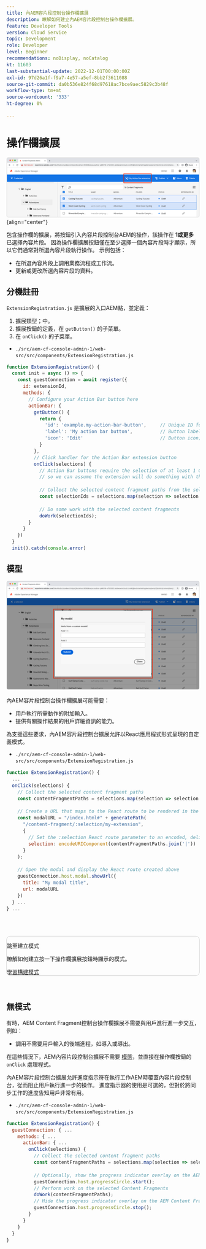 ```yaml
---
title: 內AEM容片段控制台操作欄擴展
description: 瞭解如何建立內AEM容片段控制台操作欄擴展。
feature: Developer Tools
version: Cloud Service
topic: Development
role: Developer
level: Beginner
recommendations: noDisplay, noCatalog
kt: 11603
last-substantial-update: 2022-12-01T00:00:00Z
exl-id: 97d26a1f-f9a7-4e57-a5ef-8bb2f3611088
source-git-commit: da0b536e824f68d97618ac7bce9aec5829c3b48f
workflow-type: tm+mt
source-wordcount: '333'
ht-degree: 0%

---
```


# 操作欄擴展

![操作欄擴展](./assets/action-bar/action-bar.png){align="center"}

包含操作欄的擴展，將按鈕引入內容片段控制台AEM的操作，該操作在 __1或更多__ 已選擇內容片段。 因為操作欄擴展按鈕僅在至少選擇一個內容片段時才顯示，所以它們通常對所選內容片段執行操作。 示例包括：

+ 在所選內容片段上調用業務流程或工作流。
+ 更新或更改所選內容片段的資料。

## 分機註冊

`ExtensionRegistration.js` 是擴展的入口AEM點，並定義：

1. 擴展類型；中。
1. 擴展按鈕的定義，在 `getButton()` 的子菜單。
1. 在 `onClick()` 的子菜單。

+ `./src/aem-cf-console-admin-1/web-src/src/components/ExtensionRegistration.js`

```javascript
function ExtensionRegistration() {
  const init = async () => {
    const guestConnection = await register({
      id: extensionId,
      methods: {
        // Configure your Action Bar button here
        actionBar: {
          getButton() {
            return {
              'id': 'example.my-action-bar-button',     // Unique ID for the button
              'label': 'My action bar button',          // Button label 
              'icon': 'Edit'                            // Button icon; get name from: https://spectrum.adobe.com/page/icons/ (Remove spaces, keep uppercase)
            }
          },
          // Click handler for the Action Bar extension button
          onClick(selections) {
            // Action Bar buttons require the selection of at least 1 Content Fragment, 
            // so we can assume the extension will do something with these selections

            // Collect the selected content fragment paths from the selections parameter
            const selectionIds = selections.map(selection => selection.id);
            
            // Do some work with the selected content fragments
            doWork(selectionIds);          
        }
      }
    })
  }
  init().catch(console.error)
```

## 模型

![模型](./assets/modal/modal.png)

內AEM容片段控制台操作欄擴展可能需要：

+ 用戶執行所需動作的附加輸入。
+ 提供有關操作結果的用戶詳細資訊的能力。

為支援這些要求，內AEM容片段控制台擴展允許以React應用程式形式呈現的自定義模式。

+ `./src/aem-cf-console-admin-1/web-src/src/components/ExtensionRegistration.js`

```javascript
function ExtensionRegistration() {
  ...
  onClick(selections) {
    // Collect the selected content fragment paths 
    const contentFragmentPaths = selections.map(selection => selection.id);

    // Create a URL that maps to the React route to be rendered in the modal 
    const modalURL = "/index.html#" + generatePath(
      "/content-fragment/:selection/my-extension",
      {
        // Set the :selection React route parameter to an encoded, delimited list of paths of the selected content fragments
        selection: encodeURIComponent(contentFragmentPaths.join('|'))
      }
    );

    // Open the modal and display the React route created above
    guestConnection.host.modal.showUrl({
      title: "My modal title",
      url: modalURL
    })     
  } ...     
} ...
```

<div class="column is-8-desktop is-full-mobile is-half-tablet" style="
    border: solid 1px #ccc;
    border-radius: 10px;
    margin: 4rem auto;
">
  <div class="is-flex is-padded-small is-padded-big-mobile">
    <div>
      <p class="has-text-weight-bold is-size-36 is-size-27-touch is-margin-bottom-big has-text-blackest">跳至建立模式</p>
      <p class="has-text-blackest">瞭解如何建立按一下操作欄擴展按鈕時顯示的模式。</p>
      <div class="has-align-start is-margin-top-big">
        <a href="./modal.md" target="_blank" class="spectrum-Button spectrum-Button--outline spectrum-Button--primary spectrum-Button--sizeM">
          <span class="spectrum-Button-label has-no-wrap has-text-weight-bold" title="學習構建模式">學習構建模式</span>
        </a>
      </div>
    </div>
  </div>
</div>

## 無模式

有時，AEM Content Fragment控制台操作欄擴展不需要與用戶進行進一步交互，例如：

+ 調用不需要用戶輸入的後端進程，如導入或導出。

在這些情況下，AEM內容片段控制台擴展不需要 [模態](#modal)，並直接在操作欄按鈕的 `onClick` 處理程式。

內AEM容片段控制台擴展允許進度指示符在執行工作AEM時覆蓋內容片段控制台，從而阻止用戶執行進一步的操作。 進度指示器的使用是可選的，但對於將同步工作的進度告知用戶非常有用。

+ `./src/aem-cf-console-admin-1/web-src/src/components/ExtensionRegistration.js`

```javascript
function ExtensionRegistration() {
  guestConnection: { ...
    methods: { ...
      actionBar: { ...
        onClick(selections) {
          // Collect the selected content fragment paths 
          const contentFragmentPaths = selections.map(selection => selection.id);

          // Optionally, show the progress indicator overlay on the AEM Content Fragment console
          guestConnection.host.progressCircle.start();
          // Perform work on the selected Content Fragments
          doWork(contentFragmentPaths);
          // Hide the progress indicator overlay on the AEM Content Fragment console when the work is done
          guestConnection.host.progressCircle.stop();
        }
      }
    }
  }
}
```
